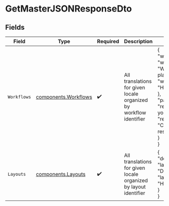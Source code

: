 # GetMasterJSONResponseDto


## Fields

| Field                                                                                                                                                                                                          | Type                                                                                                                                                                                                           | Required                                                                                                                                                                                                       | Description                                                                                                                                                                                                    | Example                                                                                                                                                                                                        |
| -------------------------------------------------------------------------------------------------------------------------------------------------------------------------------------------------------------- | -------------------------------------------------------------------------------------------------------------------------------------------------------------------------------------------------------------- | -------------------------------------------------------------------------------------------------------------------------------------------------------------------------------------------------------------- | -------------------------------------------------------------------------------------------------------------------------------------------------------------------------------------------------------------- | -------------------------------------------------------------------------------------------------------------------------------------------------------------------------------------------------------------- |
| `Workflows`                                                                                                                                                                                                    | [components.Workflows](../../models/components/workflows.md)                                                                                                                                                   | :heavy_check_mark:                                                                                                                                                                                             | All translations for given locale organized by workflow identifier                                                                                                                                             | {<br/>"welcome-email": {<br/>"welcome.title": "Welcome to our platform",<br/>"welcome.message": "Hello there!"<br/>},<br/>"password-reset": {<br/>"reset.title": "Reset your password",<br/>"reset.message": "Click the link to reset"<br/>}<br/>} |
| `Layouts`                                                                                                                                                                                                      | [components.Layouts](../../models/components/layouts.md)                                                                                                                                                       | :heavy_check_mark:                                                                                                                                                                                             | All translations for given locale organized by layout identifier                                                                                                                                               | {<br/>"default-layout": {<br/>"layout.title": "Default layout",<br/>"layout.message": "Hello there!"<br/>}<br/>}                                                                                               |